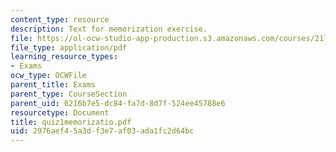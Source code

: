 ```yaml
---
content_type: resource
description: Text for memorization exercise.
file: https://ol-ocw-studio-app-production.s3.amazonaws.com/courses/21l-012-forms-of-western-narrative-spring-2004/2976aef45a3df3e7af03ada1fc2d64bc_quiz1memorizatio.pdf
file_type: application/pdf
learning_resource_types:
- Exams
ocw_type: OCWFile
parent_title: Exams
parent_type: CourseSection
parent_uid: 6216b7e5-dc84-fa7d-8d7f-524ee45788e6
resourcetype: Document
title: quiz1memorizatio.pdf
uid: 2976aef4-5a3d-f3e7-af03-ada1fc2d64bc
---
```

